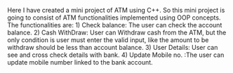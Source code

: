Here I have created a mini project of ATM using C++.
So this mini project is going to consist of ATM functionalities implemented using OOP concepts.
The functionalities are: 1) Check balance: The user can check the account balance. 2) Cash WithDraw: User can Withdraw cash from the ATM, but the only condition is
user must enter the valid input, like the amount to be withdraw should be less than account balance. 3) User Details: User can see and cross check  details with bank.
4) Update Mobile no. :The user can update mobile number linked to the bank account.
